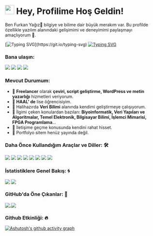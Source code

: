 <h1><img src="https://emojis.slackmojis.com/emojis/images/1531849430/4246/blob-sunglasses.gif?1531849430" width="30"/> Hey, Profilime Hoş Geldin!</h1>

Ben Furkan Yağız👀 bilgiye ve bilime dair büyük merakım var. Bu profilde özellikle yazılım alanındaki gelişimimi ve deneyimimi paylaşmayı amaçlıyorum 🌱.

[![Typing SVG](https://readme-typing-svg.demolab.com?font=Urbanist&size=25&duration=3500&pause=750&color=006EF7&multiline=true&width=500&height=100&lines=Hayaller+translasyon;Ger%C3%A7ekler+delesyon...)](https://git.io/typing-svg)
[![Typing SVG](https://readme-typing-svg.demolab.com?font=Urbanist&size=18&duration=1&color=006EF7&multiline=true&repeat=false&width=500&height=100&lines=-Dopamin+Han+Hazretleri)](https://git.io/typing-svg)

### Bana ulaşın: 
<a href="mailto: furkanyagizdemir@outlook.com">
<img src="https://img.shields.io/badge/-furkanyagizdemir%40outlook.com-7B83EB?&style=for-the-badge&logo=Microsoft-outlook&logoColor=white" ></a>  <a  href="https://www.instagram.com/biowiki_/">   <img src="https://img.shields.io/badge/@biowiki__-%23E4405F.svg?&style=for-the-badge&logo=instagram&logoColor=white"></a>  <a href="https://www.linkedin.com/in/furkanyagizdemir/"><img src="https://img.shields.io/badge/Furkan Demir-%230077B5.svg?&style=for-the-badge&logo=linkedin&logoColor=white" ></a>  <a  href="https://www.arslongaist.com/"><img src="https://img.shields.io/badge/arslongaist.com-%2312100E.svg?&style=for-the-badge&logo=safari&logoColor=white"></a>

### Mevcut Durumum:

- 💼 <strong>Freelancer</strong> olarak <strong>çeviri, script geliştirme, WordPress ve metin yazarlığı</strong> hizmetleri veriyorum.
- 🔭 <strong>HAAL' de</strong> lise öğrencisiyim.
- 🌱 Halihazırda <strong>Veri Bilimi</strong> alanında kendimi geliştirmeye çalışıyorum.
- 🤔 İlgimi çeken konulardan bazıları: <strong>Biyoinformatik, Veri Yapıları ve Algoritmalar, Temel Elektronik, Bilgisayar Bilimi, İşlemci Mimarisi, FPGA Programlama</strong>...
- 💬 İletişime geçme konusunda kendini rahat hisset.
- 👀 Portfolyo sitem henüz yayında değil.

### Daha Önce Kullandığım Araçlar ve Diller: 🛠

<img src="https://img.shields.io/badge/Java%20-%23E00033.svg?&style=for-the-badge&logo=Java&logoColor=white">   <img src="https://img.shields.io/badge/python%20-%2314354C.svg?&style=for-the-badge&logo=python&logoColor=white">   <img src="https://img.shields.io/badge/c++%20-%2300599C.svg?&style=for-the-badge&logo=c%2B%2B&logoColor=white">   <img src="https://img.shields.io/badge/javascript%20-%23323330.svg?&style=for-the-badge&logo=javascript&logoColor=%23F7DF1E">   <img src="https://img.shields.io/badge/PHP%20-%23777BB4.svg?&style=for-the-badge&logo=php&logoColor=white">      <img src="https://img.shields.io/badge/git%20-%23F05032.svg?&style=for-the-badge&logo=git&logoColor=white"/>   <img src="http://img.shields.io/badge/-VS%20Code-000000?style=for-the-badge&logo=Visual-studio-code&logoColor=blue">   <img src="http://img.shields.io/badge/-Unity-000000?style=for-the-badge&logo=unity&logoColor=blue">  

### İstatistiklere Genel Bakış: :cyclone:
<img align="center" src="https://github-readme-stats.vercel.app/api?username=arslongaist&show_icons=true&count_private=true&hide=stars&include_all_commits=false&theme=material-palenight" />
<img align="center" src="https://github-profile-trophy.vercel.app/?username=arslongaist&theme=dracula&no-bg=true&row=1"/>


### GitHub'da Öne Çıkanlar: :blossom:
<a href="">
  <img align="center" src="https://github-readme-stats.vercel.app/api/top-langs/?username=arslongaist&langs_count=8&layout=compact&theme=material-palenight&hide=html,Tcl" />
</a>
<a href="">
  <img align="center" src="http://github-readme-streak-stats.herokuapp.com?user=arslongaist&theme=material-palenight"/>
</a>

### Github Etkinliği: 🔥 
[![Ashutosh's github activity graph](https://github-readme-activity-graph.cyclic.app/graph?username=arslongaist&theme=rogue)](https://github.com/ashutosh00710/github-readme-activity-graph)
